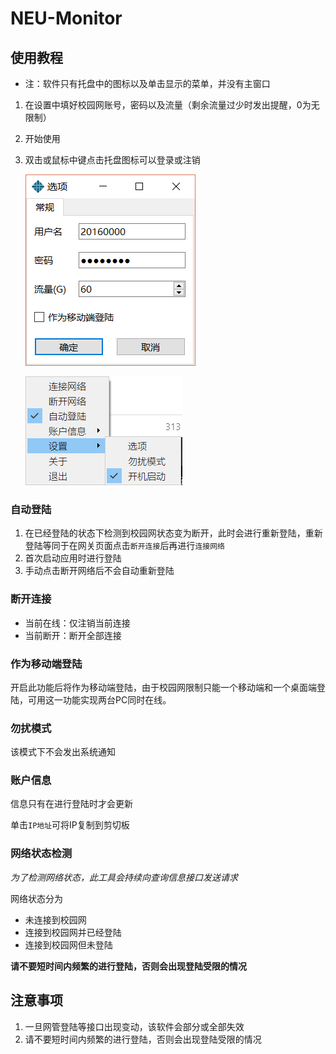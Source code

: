 # NEU-Monitor
## 使用教程
* 注：软件只有托盘中的图标以及单击显示的菜单，并没有主窗口
1. 在设置中填好校园网账号，密码以及流量（剩余流量过少时发出提醒，0为无限制）

2. 开始使用

3. 双击或鼠标中键点击托盘图标可以登录或注销

   ![](optionsWindow.png)

   ![](menu.png)
### 自动登陆
1. 在已经登陆的状态下检测到校园网状态变为断开，此时会进行重新登陆，重新登陆等同于在网关页面点击`断开连接`后再进行`连接网络`
2. 首次启动应用时进行登陆
3. 手动点击断开网络后不会自动重新登陆

### 断开连接

* 当前在线：仅注销当前连接
* 当前断开：断开全部连接

### 作为移动端登陆

开启此功能后将作为移动端登陆，由于校园网限制只能一个移动端和一个桌面端登陆，可用这一功能实现两台PC同时在线。

### 勿扰模式

该模式下不会发出系统通知

### 账户信息

信息只有在进行登陆时才会更新

单击`IP地址`可将IP复制到剪切板

### 网络状态检测

*为了检测网络状态，此工具会持续向查询信息接口发送请求*

网络状态分为
* 未连接到校园网
* 连接到校园网并已经登陆
* 连接到校园网但未登陆

**请不要短时间内频繁的进行登陆，否则会出现登陆受限的情况**

## 注意事项

1. 一旦网管登陆等接口出现变动，该软件会部分或全部失效
2. 请不要短时间内频繁的进行登陆，否则会出现登陆受限的情况